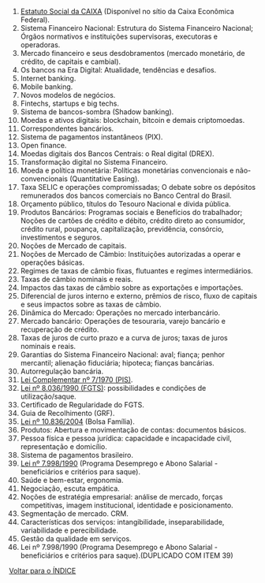 1. [Estatuto Social da CAIXA](https://www.caixa.gov.br/Downloads/caixa-governanca/Estatuto_Social_da_Caixa_Economica_Federal.pdf) (Disponível no sítio da Caixa Econômica Federal).
2. Sistema Financeiro Nacional: Estrutura do Sistema Financeiro Nacional; Órgãos normativos e instituições supervisoras, executoras e operadoras.
3. Mercado financeiro e seus desdobramentos (mercado monetário, de crédito, de capitais e cambial).
4. Os bancos na Era Digital: Atualidade, tendências e desafios.
5. Internet banking.
6. Mobile banking.
7. Novos modelos de negócios.
8. Fintechs, startups e big techs.
9. Sistema de bancos-sombra (Shadow banking).
10. Moedas e ativos digitais: blockchain, bitcoin e demais criptomoedas.
11. Correspondentes bancários.
12. Sistema de pagamentos instantâneos (PIX).
13. Open finance.
14. Moedas digitais dos Bancos Centrais: o Real digital (DREX).
15. Transformação digital no Sistema Financeiro.
16. Moeda e política monetária: Políticas monetárias convencionais e não-convencionais (Quantitative Easing).
17. Taxa SELIC e operações compromissadas; O debate sobre os depósitos remunerados dos bancos comerciais no Banco Central do Brasil.
18. Orçamento público, títulos do Tesouro Nacional e dívida pública.
19. Produtos Bancários: Programas sociais e Benefícios do trabalhador; Noções de cartões de crédito e débito, crédito direto ao consumidor, crédito rural, poupança, capitalização, previdência, consórcio, investimentos e seguros.
20. Noções de Mercado de capitais.
21. Noções de Mercado de Câmbio: Instituições autorizadas a operar e operações básicas.
22. Regimes de taxas de câmbio fixas, flutuantes e regimes intermediários.
23. Taxas de câmbio nominais e reais.
24. Impactos das taxas de câmbio sobre as exportações e importações.
25. Diferencial de juros interno e externo, prêmios de risco, fluxo de capitais e seus impactos sobre as taxas de câmbio.
26. Dinâmica do Mercado: Operações no mercado interbancário.
27. Mercado bancário: Operações de tesouraria, varejo bancário e recuperação de crédito.
28. Taxas de juros de curto prazo e a curva de juros; taxas de juros nominais e reais.
29. Garantias do Sistema Financeiro Nacional: aval; fiança; penhor mercantil; alienação fiduciária; hipoteca; fianças bancárias.
30. Autorregulação bancária.
31. [Lei Complementar nº 7/1970 (PIS)](https://www.planalto.gov.br/ccivil_03/leis/LCP/Lcp07.htm).
32. [Lei nº 8.036/1990 (FGTS)](https://www.planalto.gov.br/ccivil_03/leis/l8036consol.htm): possibilidades e condições de utilização/saque.
33. Certificado de Regularidade do FGTS.
34. Guia de Recolhimento (GRF).
35. [Lei nº 10.836/2004](https://www.planalto.gov.br/ccivil_03/_ato2004-2006/2004/lei/l10.836.htm) (Bolsa Família).
36. Produtos: Abertura e movimentação de contas: documentos básicos.
37. Pessoa física e pessoa jurídica: capacidade e incapacidade civil, representação e domicílio.
38. Sistema de pagamentos brasileiro.
39. [Lei nº 7.998/1990](https://www.planalto.gov.br/ccivil_03/leis/l7998.htm) (Programa Desemprego e Abono Salarial - beneficiários e critérios para saque).
40. Saúde e bem-estar, ergonomia.
41. Negociação, escuta empática.
42. Noções de estratégia empresarial: análise de mercado, forças competitivas, imagem institucional, identidade e posicionamento.
43. Segmentação de mercado. CRM.
44. Características dos serviços: intangibilidade, inseparabilidade, variabilidade e perecibilidade. 
45. Gestão da qualidade em serviços.
46. Lei nº 7.998/1990 (Programa Desemprego e Abono Salarial - beneficiários e critérios para saque).(DUPLICADO COM ITEM 39)

[Voltar para o ÍNDICE](https://github.com/andersonjeronimo/concurso_caixa_2024/blob/main/0.%20INDEX.md)
